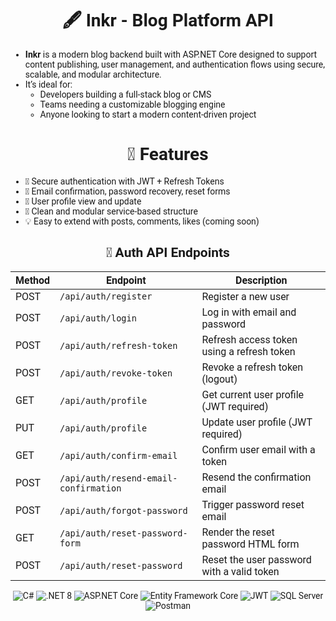 <div style = "font-family: 'Roboto', sans-serif;">

<div align = "center">

# **🖋️ Inkr - Blog Platform API**

</div>

- **Inkr** is a modern blog backend built with ASP.NET Core designed to support content publishing, user management, and authentication flows using secure, scalable, and modular architecture.
- It’s ideal for:
    - Developers building a full-stack blog or CMS
    - Teams needing a customizable blogging engine
    - Anyone looking to start a modern content-driven project

<div align = "center">

# **🚀 Features**

</div>

- 🔐 Secure authentication with JWT + Refresh Tokens
- 📧 Email confirmation, password recovery, reset forms
- 👤 User profile view and update
- 🧱 Clean and modular service-based structure
- 💡 Easy to extend with posts, comments, likes (coming soon)

<div align = "center">

## 🔐 Auth API Endpoints

| Method | Endpoint                                | Description                                               |
|--------|-----------------------------------------|-----------------------------------------------------------|
| POST   | `/api/auth/register`                    | Register a new user                                       |
| POST   | `/api/auth/login`                       | Log in with email and password                            |
| POST   | `/api/auth/refresh-token`               | Refresh access token using a refresh token                |
| POST   | `/api/auth/revoke-token`                | Revoke a refresh token (logout)                           |
| GET    | `/api/auth/profile`                     | Get current user profile (JWT required)                   |
| PUT    | `/api/auth/profile`                     | Update user profile (JWT required)                        |
| GET    | `/api/auth/confirm-email`               | Confirm user email with a token                           |
| POST   | `/api/auth/resend-email-confirmation`   | Resend the confirmation email                             |
| POST   | `/api/auth/forgot-password`             | Trigger password reset email                              |
| GET    | `/api/auth/reset-password-form`         | Render the reset password HTML form                       |
| POST   | `/api/auth/reset-password`              | Reset the user password with a valid token                |

</div>

<div align = "center">

![C#](https://img.shields.io/badge/C%23-239120?style=for-the-badge&logo=c-sharp&logoColor=white)
![.NET 8](https://img.shields.io/badge/.NET%208-512BD4?style=for-the-badge&logo=dotnet&logoColor=white)
![ASP.NET Core](https://img.shields.io/badge/ASP.NET_Core-512BD4?style=for-the-badge&logo=dotnet&logoColor=white)
![Entity Framework Core](https://img.shields.io/badge/EF_Core-6DB33F?style=for-the-badge&logo=nuget&logoColor=white)
![JWT](https://img.shields.io/badge/JWT-000000?style=for-the-badge&logo=jsonwebtokens&logoColor=white)
![SQL Server](https://img.shields.io/badge/SQL_Server-CC2927?style=for-the-badge&logo=microsoftsqlserver&logoColor=white)
![Postman](https://img.shields.io/badge/Postman-FF6C37?style=for-the-badge&logo=postman&logoColor=white)

</div>

</div>
